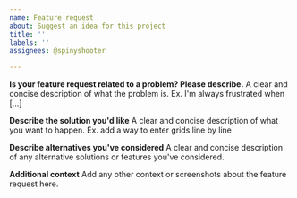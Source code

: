 ```yaml
---
name: Feature request
about: Suggest an idea for this project
title: ''
labels: ''
assignees: @spinyshooter

---
```


**Is your feature request related to a problem? Please describe.**
A clear and concise description of what the problem is. Ex. I'm always frustrated when [...]

**Describe the solution you'd like**
A clear and concise description of what you want to happen. Ex. add a way to enter grids line by line

**Describe alternatives you've considered**
A clear and concise description of any alternative solutions or features you've considered.

**Additional context**
Add any other context or screenshots about the feature request here.
